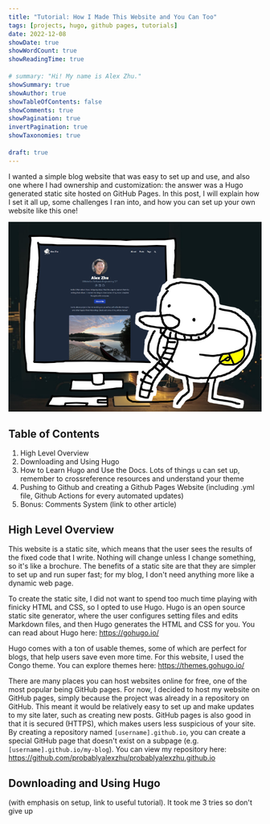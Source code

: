 ```yaml
---
title: "Tutorial: How I Made This Website and You Can Too"
tags: [projects, hugo, github pages, tutorials]
date: 2022-12-08
showDate: true
showWordCount: true
showReadingTime: true

# summary: "Hi! My name is Alex Zhu."
showSummary: true
showAuthor: true
showTableOfContents: false
showComments: true
showPagination: true
invertPagination: true
showTaxonomies: true

draft: true
---
```


I wanted a simple blog website that was easy to set up and use, and also one where I had ownership and customization: the answer was a Hugo generated static site hosted on GitHub Pages. In this post, I will explain how I set it all up, some challenges I ran into, and how you can set up your own website like this one! 

![Me (illustrated as a duck) working on this website in my dorm.](thumb.jpg "Me (illustrated as a duck) working on this website in my dorm.")

## Table of Contents
1. High Level Overview
2. Downloading and Using Hugo
3. How to Learn Hugo and Use the Docs. Lots of things u can set up, remember to crossreference resources and understand your theme
4. Pushing to Github and creating a Github Pages Website (including .yml file, Github Actions for every automated updates)
5. Bonus: Comments System (link to other article)

## High Level Overview

This website is a static site, which means that the user sees the results of the fixed code that I write. Nothing will change unless I change something, so it's like a brochure. The benefits of a static site are that they are simpler to set up and run super fast; for my blog, I don't need anything more like a dynamic web page.

To create the static site, I did not want to spend too much time playing with finicky HTML and CSS, so I opted to use Hugo. Hugo is an open source static site generator, where the user configures setting files and edits Markdown files, and then Hugo generates the HTML and CSS for you. You can read about Hugo here: https://gohugo.io/

Hugo comes with a ton of usable themes, some of which are perfect for blogs, that help users save even more time. For this website, I used the Congo theme. You can explore themes here: https://themes.gohugo.io/

There are many places you can host websites online for free, one of the most popular being GitHub pages. For now, I decided to host my website on GitHub pages, simply because the project was already in a repository on GitHub. This meant it would be relatively easy to set up and make updates to my site later, such as creating new posts. GitHub pages is also good in that it is secured (HTTPS), which makes users less suspicious of your site. By creating a repository named `[username].github.io`, you can create a special GitHub page that doesn't exist on a subpage (e.g. `[username].github.io/my-blog`). You can view my repository here: https://github.com/probablyalexzhu/probablyalexzhu.github.io

## Downloading and Using Hugo
(with emphasis on setup, link to useful tutorial). It took me 3 tries so don't give up